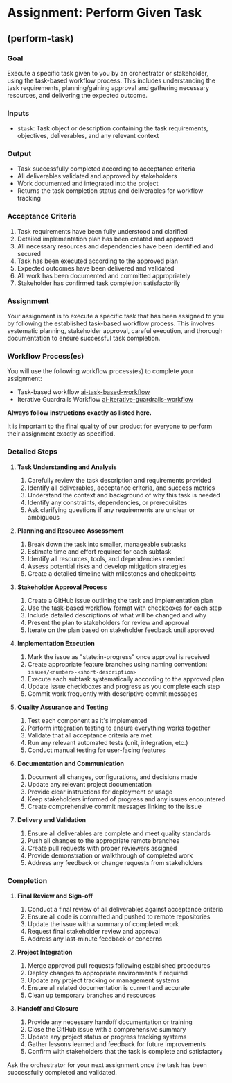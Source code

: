 # Assignment: Perform Given Task

## (perform-task)

### Goal

Execute a specific task given to you by an orchestrator or stakeholder, using the task-based workflow process. This includes understanding the task requirements, planning/gaining approval and gathering necessary resources, and delivering the expected outcome.

### Inputs
- `$task`: Task object or description containing the task requirements, objectives, deliverables, and any relevant context

### Output
- Task successfully completed according to acceptance criteria
- All deliverables validated and approved by stakeholders
- Work documented and integrated into the project
- Returns the task completion status and deliverables for workflow tracking

### Acceptance Criteria

1. Task requirements have been fully understood and clarified
2. Detailed implementation plan has been created and approved
3. All necessary resources and dependencies have been identified and secured
4. Task has been executed according to the approved plan
5. Expected outcomes have been delivered and validated
6. All work has been documented and committed appropriately
7. Stakeholder has confirmed task completion satisfactorily

### Assignment

Your assignment is to execute a specific task that has been assigned to you by following the established task-based workflow process. This involves systematic planning, stakeholder approval, careful execution, and thorough documentation to ensure successful task completion.

### Workflow Process(es)

You will use the following workflow process(es) to complete your assignment:
- Task-based workflow [ai-task-based-workflow](../ai-workflow-processes/ai-task-based-workflow.md)
- Iterative Guardrails Workflow [ai-iterative-guardrails-workflow](../ai-workflow-processes/ai-iterative-guardrails-workflow.md)

**Always follow instructions exactly as listed here.**

It is important to the final quality of our product for everyone to perform their assignment exactly as specified.

### Detailed Steps

1. **Task Understanding and Analysis**
   1. Carefully review the task description and requirements provided
   2. Identify all deliverables, acceptance criteria, and success metrics
   3. Understand the context and background of why this task is needed
   4. Identify any constraints, dependencies, or prerequisites
   5. Ask clarifying questions if any requirements are unclear or ambiguous

2. **Planning and Resource Assessment**
   1. Break down the task into smaller, manageable subtasks
   2. Estimate time and effort required for each subtask
   3. Identify all resources, tools, and dependencies needed
   4. Assess potential risks and develop mitigation strategies
   5. Create a detailed timeline with milestones and checkpoints

3. **Stakeholder Approval Process**
   1. Create a GitHub issue outlining the task and implementation plan
   2. Use the task-based workflow format with checkboxes for each step
   3. Include detailed descriptions of what will be changed and why
   4. Present the plan to stakeholders for review and approval
   5. Iterate on the plan based on stakeholder feedback until approved

4. **Implementation Execution**
   1. Mark the issue as "state:in-progress" once approval is received
   2. Create appropriate feature branches using naming convention: `issues/<number>-<short-description>`
   3. Execute each subtask systematically according to the approved plan
   4. Update issue checkboxes and progress as you complete each step
   5. Commit work frequently with descriptive commit messages

5. **Quality Assurance and Testing**
   1. Test each component as it's implemented
   2. Perform integration testing to ensure everything works together
   3. Validate that all acceptance criteria are met
   4. Run any relevant automated tests (unit, integration, etc.)
   5. Conduct manual testing for user-facing features

6. **Documentation and Communication**
   1. Document all changes, configurations, and decisions made
   2. Update any relevant project documentation
   3. Provide clear instructions for deployment or usage
   4. Keep stakeholders informed of progress and any issues encountered
   5. Create comprehensive commit messages linking to the issue

7. **Delivery and Validation**
   1. Ensure all deliverables are complete and meet quality standards
   2. Push all changes to the appropriate remote branches
   3. Create pull requests with proper reviewers assigned
   4. Provide demonstration or walkthrough of completed work
   5. Address any feedback or change requests from stakeholders

### Completion

1. **Final Review and Sign-off**
   1. Conduct a final review of all deliverables against acceptance criteria
   2. Ensure all code is committed and pushed to remote repositories
   3. Update the issue with a summary of completed work
   4. Request final stakeholder review and approval
   5. Address any last-minute feedback or concerns

2. **Project Integration**
   1. Merge approved pull requests following established procedures
   2. Deploy changes to appropriate environments if required
   3. Update any project tracking or management systems
   4. Ensure all related documentation is current and accurate
   5. Clean up temporary branches and resources

3. **Handoff and Closure**
   1. Provide any necessary handoff documentation or training
   2. Close the GitHub issue with a comprehensive summary
   3. Update any project status or progress tracking systems
   4. Gather lessons learned and feedback for future improvements
   5. Confirm with stakeholders that the task is complete and satisfactory

Ask the orchestrator for your next assignment once the task has been successfully completed and validated.
